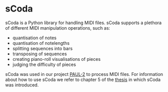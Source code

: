 # sCoda

sCoda is a Python library for handling MIDI files.
sCoda supports a plethora of different MIDI manipulation operations, such as:

- quantisation of notes
- quantisation of notelengths
- splitting sequences into bars
- transposing of sequences
- creating piano-roll visualisations of pieces
- judging the difficulty of pieces

sCoda was used in our project [PAUL-2](https://github.com/FelixSchoen/PAUL-2) to process MIDI files.
For information about how to use sCoda we refer to chapter 5 of the [thesis](https://github.com/FelixSchoen/PAUL-2/blob/main/DiplomaThesis.pdf) in which sCoda was introduced.